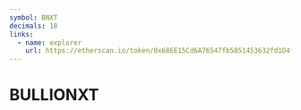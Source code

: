 ```yaml
---
symbol: BNXT
decimals: 18
links:
  - name: explorer
    url: https://etherscan.io/token/0x68EE15Cd6A76547fb5851453632fd1D4f752Ba79
---
```


# BULLIONXT
